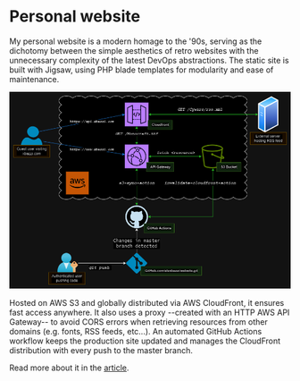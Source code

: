# Personal website
My personal website is a modern homage to the '90s, serving as the dichotomy between the simple aesthetics of retro websites with the unnecessary complexity of the latest DevOps abstractions. The static site is built with Jigsaw, using PHP blade templates for modularity and ease of maintenance.

![diagram](assets/img/website-diagram-dark.png "Website Logical Diagram")

Hosted on AWS S3 and globally distributed via AWS CloudFront, it ensures fast access anywhere. It also uses a proxy --created with an HTTP AWS API Gateway-- to avoid CORS errors when retrieving resources from other domains (e.g. fonts, RSS feeds, etc...). An automated GitHub Actions workflow keeps the production site updated and manages the CloudFront distribution with every push to the master branch.

Read more about it in the <a href="https://www.xbazzi.com/website.html">article</a>.
